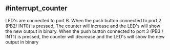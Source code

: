 #interrupt_counter
-------------------

LED's are connected to port B. 
When the push button connected to port 2 (PB2/ INT0) is pressed, The counter will increase and the LED's will show the new output in binary.
When the push button connected to port 3 (PB3 / INT1) is pressed, the counter will decrease and the LED's will show the new output in binary
